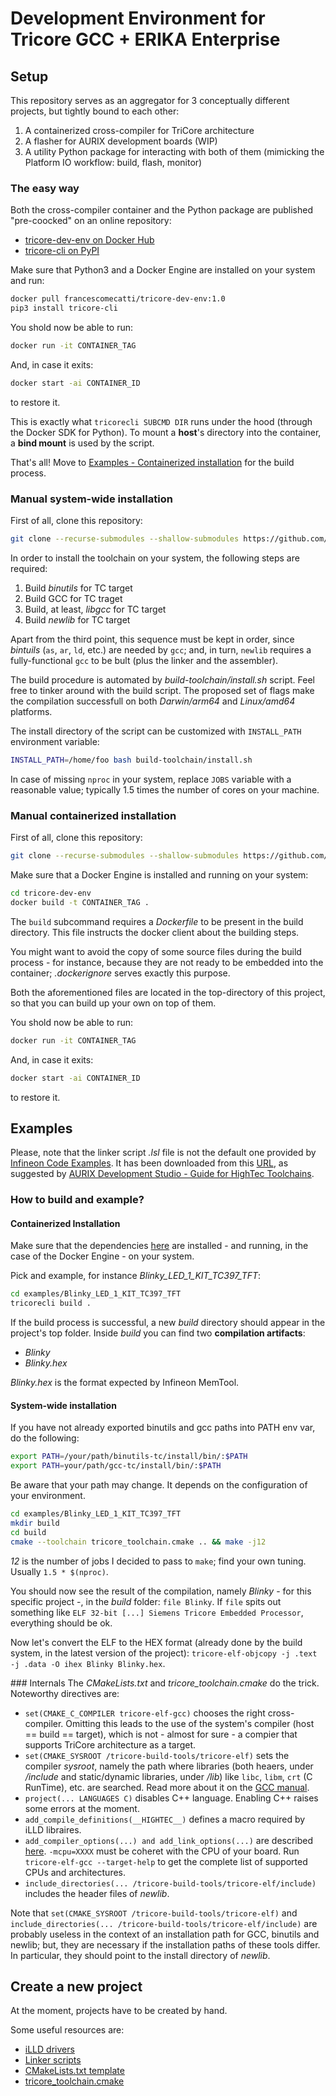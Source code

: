 # Development Environment for Tricore GCC + ERIKA Enterprise

## Setup
This repository serves as an aggregator for 3 conceptually different projects, but tightly bound to each other:
 1. A containerized cross-compiler for TriCore architecture
 2. A flasher for AURIX development boards (WIP)
 3. A utility Python package for interacting with both of them (mimicking the Platform IO workflow: build, flash, monitor)

### The easy way
Both the cross-compiler container and the Python package are published "pre-coocked" on an online repository:
 - [tricore-dev-env on Docker Hub](https://hub.docker.com/repository/docker/francescomecatti/tricore-dev-env)
 - [tricore-cli on PyPI](https://pypi.org/project/tricore-cli/)

Make sure that Python3 and a Docker Engine are installed on your system and run:
```bash
docker pull francescomecatti/tricore-dev-env:1.0
pip3 install tricore-cli
```

You shold now be able to run:
```bash
docker run -it CONTAINER_TAG
```

And, in case it exits:
```bash
docker start -ai CONTAINER_ID
```
to restore it.

This is exactly what `tricorecli SUBCMD DIR` runs under the hood (through the Docker SDK for Python). To mount a **host**'s directory into the container, a **bind mount** is used by the script.

That's all! Move to [Examples - Containerized installation](#containerized-installation) for the build process.

### Manual system-wide installation
First of all, clone this repository:
```bash
git clone --recurse-submodules --shallow-submodules https://github.com/mc-cat-tty/tricore-dev-env
```

In order to install the toolchain on your system, the following steps are required:
 1. Build _binutils_ for TC target
 2. Build GCC for TC traget
 3. Build, at least, _libgcc_ for TC target
 4. Build _newlib_ for TC target

Apart from the third point, this sequence must be kept in order, since _bintuils_ (`as`, `ar`, `ld`, etc.) are needed by `gcc`; and, in turn, `newlib` requires a fully-functional `gcc` to be bult (plus the linker and the assembler).

The build procedure is automated by _build-toolchain/install.sh_ script. Feel free to tinker around with the build script.
The proposed set of flags make the compilation successfull on both _Darwin/arm64_ and _Linux/amd64_ platforms.

The install directory of the script can be customized with `INSTALL_PATH` environment variable:
```bash
INSTALL_PATH=/home/foo bash build-toolchain/install.sh
```

In case of missing `nproc` in your system, replace `JOBS` variable with a reasonable value; typically 1.5 times the number of cores on your machine.

### Manual containerized installation
First of all, clone this repository:
```bash
git clone --recurse-submodules --shallow-submodules https://github.com/mc-cat-tty/tricore-dev-env
```

Make sure that a Docker Engine is installed and running on your system:
```bash
cd tricore-dev-env
docker build -t CONTAINER_TAG .
```

The `build` subcommand requires a _Dockerfile_ to be present in the build directory. This file instructs the docker client about the building steps.

You might want to avoid the copy of some source files during the build process - for instance, because they are not ready to be embedded into the container; _.dockerignore_ serves exactly this purpose.

Both the aforementioned files are located in the top-directory of this project, so that you can build up your own on top of them.

You shold now be able to run:
```bash
docker run -it CONTAINER_TAG
```

And, in case it exits:
```bash
docker start -ai CONTAINER_ID
```
to restore it.

## Examples
Please, note that the linker script _.lsl_ file is not the default one provided by [Infineon Code Examples](https://github.com/Infineon/AURIX_code_examples). It has been downloaded from this [URL](https://nextcloud.hightec-rt.com/index.php/s/BG72PCMP7jrEcki), as suggested by [AURIX Development Studio - Guide for HighTec Toolchains](https://free-entry-toolchain.hightec-rt.com/aurix_dev_studio_with_hightec_gcc.pdf).

### How to build and example?
#### Containerized Installation
Make sure that the dependencies [here](#the-easy-way) are installed - and running, in the case of the Docker Engine - on your system.

Pick and example, for instance _Blinky_LED\_1\_KIT\_TC397\_TFT_:
```bash
cd examples/Blinky_LED_1_KIT_TC397_TFT
tricorecli build .
```

If the build process is successful, a new _build_ directory should appear in the project's top folder. Inside _build_ you can find two **compilation artifacts**:
 - _Blinky_
 - _Blinky.hex_

_Blinky.hex_ is the format expected by Infineon MemTool.

#### System-wide installation
If you have not already exported binutils and gcc paths into PATH env var, do the following:
```bash
export PATH=/your/path/binutils-tc/install/bin/:$PATH
export PATH=your/path/gcc-tc/install/bin/:$PATH
```

Be aware that your path may change. It depends on the configuration of your environment.

```bash
cd examples/Blinky_LED_1_KIT_TC397_TFT
mkdir build
cd build
cmake --toolchain tricore_toolchain.cmake .. && make -j12
```

_12_ is the number of jobs I decided to pass to `make`; find your own tuning. Usually `1.5 * $(nproc)`.

You should now see the result of the compilation, namely _Blinky_ - for this specific project -, in the _build_ folder: `file Blinky`. If `file` spits out something like `ELF 32-bit [...] Siemens Tricore Embedded Processor`, everything should be ok.

Now let's convert the ELF to the HEX format (already done by the build system, in the latest version of the project): `tricore-elf-objcopy -j .text -j .data -O ihex Blinky Blinky.hex`.

### Internals
The _CMakeLists.txt_ and _tricore\_toolchain.cmake_ do the trick. Noteworthy directives are:
 - `set(CMAKE_C_COMPILER tricore-elf-gcc)` chooses the right cross-compiler. Omitting this leads to the use of the system's compiler (host == build == target), which is not - almost for sure - a compier that supports TriCore architecture as a target.
 - `set(CMAKE_SYSROOT /tricore-build-tools/tricore-elf)` sets the compiler _sysroot_, namely the path where libraries (both heaers, under _/include_ and static/dynamic libraries, under _/lib_) like `libc`, `libm`, `crt` (C RunTime), etc. are searched. Read more about it on the [GCC manual](https://gcc.gnu.org/onlinedocs/gcc/Directory-Options.html).
 - `project(... LANGUAGES C)` disables C++ language. Enabling C++ raises some errors at the moment.
 - `add_compile_definitions(__HIGHTEC__)` defines a macro required by iLLD libraires.
 - `add_compiler_options(...) and add_link_options(...)` are described [here](https://free-entry-toolchain.hightec-rt.com/aurix_dev_studio_with_hightec_gcc.pdf). `-mcpu=XXXX` must be coheret with the CPU of your board. Run `tricore-elf-gcc --target-help` to get the complete list of supported CPUs and architectures.
 - `include_directories(... /tricore-build-tools/tricore-elf/include)` includes the header files of _newlib_. 

Note that `set(CMAKE_SYSROOT /tricore-build-tools/tricore-elf)` and `include_directories(... /tricore-build-tools/tricore-elf/include)` are probably useless in the context of an installation path for GCC, binutils and newlib; but, they are necessary if the installation paths of these tools differ. 
In particular, they should point to the install directory of _newlib_.

## Create a new project
At the moment, projects have to be created by hand.

Some useful resources are:
 - [iLLD drivers](https://www.infineon.com/cms/en/tools/aurix-embedded-sw/aurix-illd-drivers/)
 - [Linker scripts](https://nextcloud.hightec-rt.com/index.php/s/BG72PCMP7jrEcki)
 - [CMakeLists.txt template](project-template/CMakeLists.txt)
 - [tricore_toolchain.cmake](project-template/tricore_toolchain.cmake)
